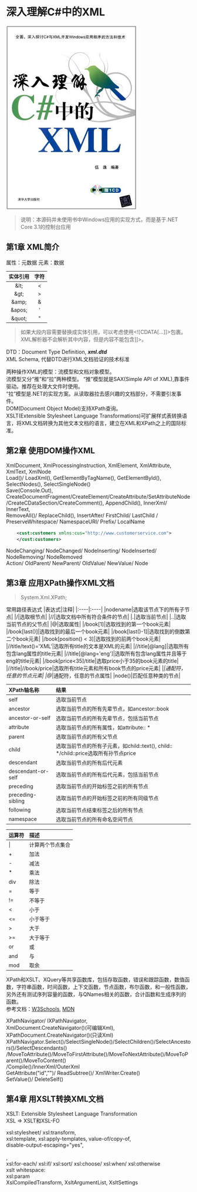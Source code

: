# 深入理解C#中的XML

![Cover](IMG/CSharp_XML.jpg)

> 说明：本源码并未使用书中Windows应用的实现方式，而是基于.NET Core 3.1的控制台应用  

## 第1章 XML简介

属性：元数据
元素：数据

|实体引用|字符|
|:----:|:----:|
|\&lt;|<|
|\&gt;|>|
|\&amp;|&|
|\&apos;|'|
|\&quot;|"|

> 如果大段内容需要替换成实体引用，可以考虑使用\<![CDATA[...]]>包裹。XML解析器不会解析其中内容，但是内容不能包含]]>。  

DTD：Document Type Definition, ***xml.dtd***  
XML Schema, 代替DTD进行XML文档验证的技术标准  

两种操作XML的模型：流模型和文档对象模型。  
流模型又分“推”和“拉”两种模型。
“推”模型就是SAX(Simple API of XML),靠事件驱动。推荐在处理大文件时使用。  
“拉”模型是.NET的实现方案。从读取器拉去感兴趣的文档部分，不需要引发事件。  
DOM(Document Object Model)支持XPath查询。  
XSLT(Extensible Stylesheet Language Transformations)可扩展样式表转换语言，将XML文档转换为其他文本文档的语言，建立在XML和XPath之上的国际标准。  

## 第2章 使用DOM操作XML

XmlDocument, XmlProcessingInstruction, XmlElement, XmlAttribute, XmlText, XmlNode  
Load()/ LoadXml(), GetElementByTagName(), GetElementById(), SelectNodes(), SelectSingleNode()  
Save(Console.Out), CreateDocumentFragment/CreateElement/CreateAttribute/SetAttributeNode/CreateCDataSection/CreateComment(), AppendChild(), InnerXml/ InnerText,  
RemoveAll()/ ReplaceChild(), InsertAfter/ FirstChild/ LastChild / PreserveWhitespace/ NamespaceURI/ Prefix/ LocalName  

```xml
    <cust:customers xmlns:cus="http://www.customerservice.com">  
    </cust:customers>
```

NodeChanging/ NodeChanged/ NodeInserting/ NodeInserted/ NodeRemoving/ NodeRemoved  
Action/ OldParent/ NewParent/ OldValue/ NewValue/ Node  

## 第3章 应用XPath操作XML文档

> System.Xml.XPath;

常用路径表达式
|表达式|注释|
|:----|:----|
|nodename|选取该节点下的所有子节点|
|/|选取根节点|
|//|选取文档中所有符合条件的节点|
|.|选取当前节点|
|..|选取当前节点的父节点|
|@|选取属性|
|/book[1]|选取找到的第一个book元素|
|/book[last()]|选取找到的最后一个book元素|
|/book[last()-1]|选取找到的倒数第二个book元素|
|/book[position() < 3]|选取找到的前两个book元素|
|//title/text()='XML'|选取所有title的文本是XML的元素|
|//title[@lang]|选取所有包含lang属性的title元素|
|//title[@lang='eng']|选取所有包含lang属性并且等于eng的title元素|
|/book[price<35]/title|选取price小于35的book元素的title|
|//title\|//book/price|选取所有title元素和所有book节点的price元素|
|*|通配符，任意的节点元素|
|@*|通配符，任意的节点属性|
|node()|匹配任意种类的节点|

|XPath轴名称|结果|
|:----|:----|
|self|选取当前节点|
|ancestor|选取当前节点的所有先辈节点，如ancestor::book|
|ancestor-or-self|选取当前节点的所有先辈节点，包括当前节点|
|attribute|选取当前节点的所有属性，如attribute:: *|
|parent|选取当前节点的所有父节点|
|child|选取当前节点的所有子元素，如child::text(), child:: */child::price选取所有孙节点price|
|descendant|选取当前节点的所有后代元素|
|descendant-or-self|选取当前节点的所有后代元素，包括当前节点|
|preceding|选取当前节点的开始标签之前的所有节点|
|preceding-sibling|选取当前节点的开始标签之前的所有同级节点|
|following|选取当前节点结束标签之后的所有节点|
|namespace|选取当前节点的所有命名空间节点|

|运算符|描述|
|:----|:----|
|\||计算两个节点集合|
|+|加法|
|-|减法|
|*|乘法|
|div|除法|
|=|等于|
|!=|不等于|
|<|小于|
|<=|小于等于|
|>|大于|
|>=|大于等于|
|or|或|
|and|与|
|mod|取余|

XPath和XSLT、XQuery等共享函数库，包括存取函数，错误和跟踪函数，数值函数，字符串函数，时间函数，上下文函数，节点函数，布尔函数，和一般性函数，另外还有测试序列容量的函数，与QNames相关的函数，合计函数和生成序列的函数。  
参考文档：[W3Schools], [MDN]  

[W3Schools]: https://www.w3schools.com/xml/xsl_functions.asp  
[MDN]: https://developer.mozilla.org/en-US/docs/Web/XPath

XPathNavigator/ IXPathNavigator,  
XmlDocument.CreateNavigator()(可编辑Xml),  
XPathDocument.CreateNavigator()(只读Xml)  
XPathNavigator.Select()/SelectSingleNode()/SelectChildren()/SelectAncestors()/SelectDescendants()  
/MoveToAttribute()/MoveToFirstAttribute()/MoveToNextAttribute()/MoveToParent()/MoveToContent()  
/Compile()/InnerXml/OuterXml  
GetAttribute("id","")/ ReadSubtree()/ XmlWriter.Create()  
SetValue()/ DeleteSelf()  

## 第4章 用XSLT转换XML文档

XSLT: Extensible Stylesheet Language Transformation  
XSL => XSLT和XSL-FO  

xsl:stylesheet/ xsl:transform,  
xsl:template, xsl:apply-templates, value-of/copy-of,  
disable-output-escaping="yes", <br></br>,  
xsl:for-each/ xsl:if/ xsl:sort/ xsl:choose/ xsl:when/ xsl:otherwise  
xslt whitespace: &#160;  
xsl:param  
XslCompiledTransform, XsltArgumentList, XsltSettings  
